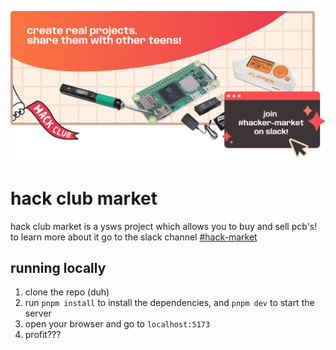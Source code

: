 ![banner](./static/center.png)

# hack club market

hack club market is a ysws project which allows you to buy and sell pcb's! to learn more about it go to the slack channel [#hack-market](https://hackclub.slack.com/archives/C089VQAULJ0)

## running locally

1. clone the repo (duh)
2. run `pnpm install` to install the dependencies, and `pnpm dev` to start the server
3. open your browser and go to `localhost:5173`
4. profit???
